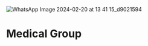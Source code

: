 
![WhatsApp Image 2024-02-20 at 13 41 15_d9021594](https://github.com/MedicalGroupBolivia/.github/assets/52632798/36d3c130-b376-4204-8d25-ebd50fa82825)

# Medical Group
